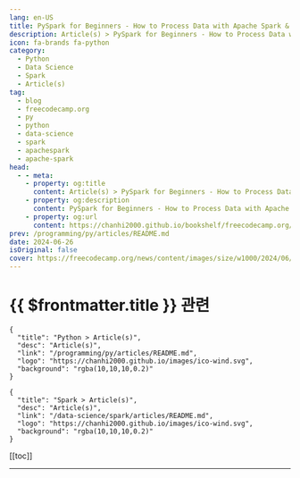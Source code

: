 ```yaml
---
lang: en-US
title: PySpark for Beginners - How to Process Data with Apache Spark & Python
description: Article(s) > PySpark for Beginners - How to Process Data with Apache Spark & Python
icon: fa-brands fa-python
category: 
  - Python
  - Data Science
  - Spark
  - Article(s)
tag: 
  - blog
  - freecodecamp.org
  - py
  - python
  - data-science
  - spark
  - apachespark
  - apache-spark
head:
  - - meta:
    - property: og:title
      content: Article(s) > PySpark for Beginners - How to Process Data with Apache Spark & Python
    - property: og:description
      content: PySpark for Beginners - How to Process Data with Apache Spark & Python
    - property: og:url
      content: https://chanhi2000.github.io/bookshelf/freecodecamp.org/pyspark-for-beginners.html
prev: /programming/py/articles/README.md
date: 2024-06-26
isOriginal: false
cover: https://freecodecamp.org/news/content/images/size/w1000/2024/06/pyspark.jpg
---
```


# {{ $frontmatter.title }} 관련

```component VPCard
{
  "title": "Python > Article(s)",
  "desc": "Article(s)",
  "link": "/programming/py/articles/README.md",
  "logo": "https://chanhi2000.github.io/images/ico-wind.svg",
  "background": "rgba(10,10,10,0.2)"
}
```

```component VPCard
{
  "title": "Spark > Article(s)",
  "desc": "Article(s)",
  "link": "/data-science/spark/articles/README.md",
  "logo": "https://chanhi2000.github.io/images/ico-wind.svg",
  "background": "rgba(10,10,10,0.2)"
}
```

[[toc]]

---

<SiteInfo
  name="PySpark for Beginners - How to Process Data with Apache Spark & Python"
  desc="If you’re diving into the world of big data, you’ve probably come across the term PySpark. PySpark is a tool that makes managing and analyzing large datasets easier. In this article, we will see the basics of PySpark, its benefits, and how you can get started with it. What is..."
  url="https://freecodecamp.org/news/pyspark-for-beginners/"
  logo="https://cdn.freecodecamp.org/universal/favicons/favicon.ico"
  preview="https://freecodecamp.org/news/content/images/size/w1000/2024/06/pyspark.jpg"/>

<!-- TODO: 작성 -->


